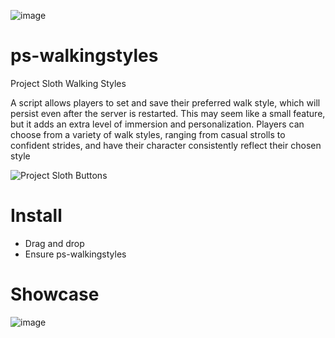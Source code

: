 ![image](https://user-images.githubusercontent.com/82112471/190289781-f36fb8c4-a98a-4792-9eb3-4b45d7adb1a4.png)

# ps-walkingstyles
Project Sloth Walking Styles

A script allows players to set and save their preferred walk style, which will persist even after the server is restarted. This may seem like a small feature, but it adds an extra level of immersion and personalization. Players can choose from a variety of walk styles, ranging from casual strolls to confident strides, and have their character consistently reflect their chosen style

![Project Sloth Buttons](https://user-images.githubusercontent.com/91661118/169454003-488c8994-eec9-4b92-9b0c-f3a675be7d1b.png)

# Install
* Drag and drop
* Ensure ps-walkingstyles

# Showcase
![image](https://user-images.githubusercontent.com/82112471/209202519-2885c0ff-845c-44ec-a13a-372af35cfc6d.png)
